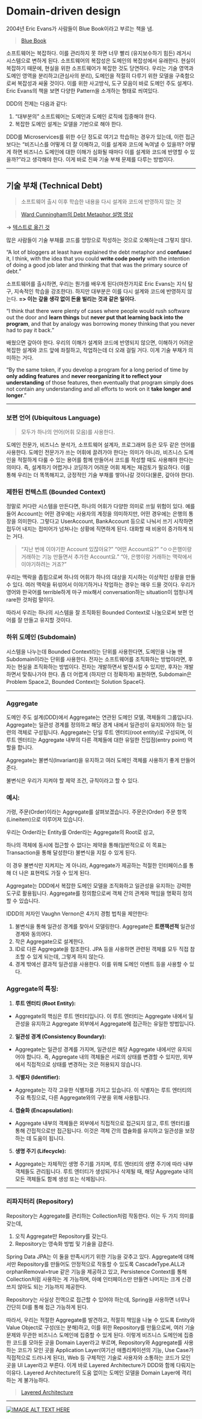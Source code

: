 # Domain-driven design

2004년 Eric Evans가 사람들이 Blue Book이라고 부르는 책을 냄.

> [Blue Book](https://www.domainlanguage.com/ddd/blue-book/)
>
소프트웨어는 복잡하다. 이를 관리하지 못 하면 너무 빨리 (유지보수하기 힘든) 레거시 시스템으로 변하게 된다. 소프트웨어의 복잡성은 도메인의 복잡성에서 유래한다. 현실이 복잡하기 때문에, 현실을 위한 소프트웨어가
복잡한 것도 당연하다. 우리는 기술 영역과 도메인 영역을 분리하고(관심사의 분리), 도메인을 적절히 다루기 위한 모델을 구축함으로써 복잡성과 싸울 것이다. 이를 위한 사고방식, 도구 모음이 바로 도메인 주도 설계다.
Eric Evans의 책을 보면 다양한 Pattern을 소개하는 형태로 씌여있다.

DDD의 전제는 다음과 같다:

1. “대부분의” 소프트웨어는 도메인과 도메인 로직에 집중해야 한다.
2. 복잡한 도메인 설계는 모델을 기반으로 해야 한다.

DDD를 Microservices를 위한 수단 정도로 여기고 학습하는 경우가 있는데, 이런 접근보다는 “비즈니스를 어떻게 더 잘 이해하고, 이를 설계와 코드에 녹여낼 수 있을까? 어떻게 하면 비즈니스 도메인에 대한
이해가 심화될 때마다 이를 설계와 코드에 반영할 수 있을까?”라고 생각해야 한다. 이게 바로 진짜 기술 부채 문제를 다루는 방법이다.

---

## 기술 부채 (Technical Debt)

> 소프트웨어 출시 이후 학습한 내용을 다시 설계와 코드에 반영하지 않는 것
>

> [Ward Cunningham의 Debt Metaphor 설명 영상](https://www.youtube.com/watch?v=pqeJFYwnkjE)
>

→ [텍스트로 옮긴 것](http://wiki.c2.com/?WardExplainsDebtMetaphor)

많은 사람들이 기술 부채를 코드를 엉망으로 작성하는 것으로 오해하는데 그렇지 않다.

“A lot of bloggers at least have explained the debt metaphor and **confuse**d it, I think, with the idea that you could
**write code poorly** with the intention of doing a good job later and thinking that that was the primary source of
debt.”

소프트웨어를 출시하면, 우리는 뭔가를 배우게 된다(마찬가지로 Eric Evans는 지식 탐구, 지속적인 학습을 강조한다). 하지만 대부분은 이를 다시 설계와 코드에 반영하지 않는다. **=> 이는 갚을 생각 없이
돈을 빌리는 것과 같은 일이다.**

“I think that there were plenty of cases where people would rush software out the door and **learn things** but **never
put that learning back into the program**, and that by analogy was borrowing money thinking that you never had to pay it
back.”

배웠으면 갚아야 한다. 우리의 이해가 설계와 코드에 반영되지 않으면, 이해하기 어려운 복잡한 설계와 코드 앞에 좌절하고, 작업하는데 더 오래 걸릴 거다. 이게 기술 부채가 의미하는 거다.

“By the same token, if you develop a program for a long period of time by **only adding features** and **never
reorganizing it to reflect your understanding** of those features, then eventually that program simply does not contain
any understanding and all efforts to work on it **take longer and longer**.”

---

### 보편 언어 (Ubiquitous Language)

> 모두가 하나의 언어(어휘 모음)를 사용한다.
>
도메인 전문가, 비즈니스 분석가, 소프트웨어 설계자, 프로그래머 등은 모두 같은 언어를 사용한다. 도메인 전문가가 쓰는 어휘에 끌려가야 한다는 의미가 아니라, 비즈니스 도메인을 적절하게 다룰 수 있는 용어를 함께
만들어서 코드를 작성할 때도 사용해야 한다는 의미다. 즉, 설계하기 어렵거나 코딩하기 어려운 어휘 체계는 재검토가 필요하다. 이를 통해 우리는 더 똑똑해지고, 긍정적인 기술 부채를 쌓아나갈 것이다(물론, 갚아야
한다).

### 제한된 컨텍스트 (Bounded Context)

정말로 커다란 시스템을 만든다면, 하나의 어휘가 다양한 의미로 쓰일 위험이 있다. 예를 들어 Account는 어떤 경우에는 사용자의 계정을 의미하지만, 어떤 경우에는 은행의 통장을 의미한다. 그렇다고
UserAccount, BankAccount 등으로 나눠서 쓰기 시작하면 접두어 내지는 접미어가 넘쳐나는 상황에 직면하게 된다. 대화할 때 비용이 증가하게 되는 거다.

> “지난 번에 이야기한 Account 있잖아요?”
> “어떤 Account요?”
> “ㅇㅇ은행이랑 거래하는 기능 만들면서 추가한 Account요.”
> “아, 은행이랑 거래하는 맥락에서 이야기하려는 거죠?”
>

우리는 맥락을 좁힘으로써 하나의 어휘가 하나의 대상을 지시하는 이상적인 상황을 만들 수 있다. 여러 맥락을 뒤섞어서 이야기하거나 작업하는 경우는 매우 드믈 것이다. 우리가 영어와 한국어를 terrible하게 마구
mix해서 conversation하는 situation이 엄청나게 rare한 것처럼 말이다.

따라서 우리는 하나의 시스템을 잘 조직화된 Bounded Context로 나눔으로써 보편 언어를 잘 만들고 유지할 것이다.

### 하위 도메인 (Subdomain)

시스템을 나누는데 Bounded Context라는 단위를 사용한다면, 도메인을 나눌 땐 Subdomain이라는 단위를 사용한다. 전자는 소프트웨어를 조직화하는 방법이라면, 후자는 현실을 조직화하는 방법이다. 전자는
개발하면서 발전시킬 수 있지만, 후자는 개발하면서 맞춰나가야 한다. 좀 더 어렵게 (하지만 더 정확하게) 표현하면, Subdomain은 Problem Space고, Bounded Context는 Solution
Space다.

---

### Aggregate

도메인 주도 설계(DDD)에서 Aggregate는 연관된 도메인 모델, 객체들의 그룹입니다. Aggregate는 일관성 경계를 정의하고 해당 경계 내에서 일관성이 유지되어야 하는 일련의 객체로 구성됩니다.
Aggregate는 단일
루트 엔터티(root entity)로 구성되며, 이 루트 엔터티는 Aggregate 내부의 다른 객체들에 대한 유일한 진입점(entry point) 역할을 합니다.

Aggregate는 불변식(Invariant)을 유지하고 여러 도메인 객체를 사용하기 좋게 만들어 준다.

불변식은 우리가 지켜야 할 제약 조건, 규칙이라고 할 수 있다.

### 예시:

가령, 주문(Order)이라는 Aggregate를 살펴보겠습니다. 주문은(Order) 주문 항목(Lineitem)으로 이루어져 있습니다.

우리는 Order라는 Entity를 Order라는 Aggregate의 Root로 삼고,

하나의 객체에 동시에 접근할 수 없다는 제약을 통해(일반적으로 이 목표는 Transaction을 통해 달성한다) 불변식을 지킬 수 있게 된다.

이 경우 불변식만 지켜지는 게 아니라, Aggregate가 제공하는 적절한 인터페이스를 통해 더 나은 표현력도 가질 수 있게 된다.

Aggregate는 DDD에서 복잡한 도메인 모델을 조직화하고 일관성을 유지하는 강력한 도구로 활용됩니다. Aggregate를 정의함으로써 객체 간의 관계와 책임을 명확히 정의할 수 있습니다.

IDDD의 저자인 Vaughn Vernon은 4가지 경험 법칙을 제안한다:

1. 불변식을 통해 일관성 경계를 찾아서 모델링한다. Aggregate은 **트랜잭션적** 일관성 경계와 동의어다.
2. 작은 Aggregate으로 설계한다.
3. ID로 다른 Aggregate을 참조한다. JPA 등을 사용하면 관련된 객체를 모두 직접 참조할 수 있게 되는데, 그렇게 하지 않는다.
4. 경계 밖에선 결과적 일관성을 사용한다. 이를 위해 도메인 이벤트 등을 사용할 수 있다.

### Aggregate의 특징:

1. **루트 엔터티 (Root Entity):**

- Aggregate의 핵심은 루트 엔터티입니다. 이 루트 엔터티는 Aggregate 내에서 일관성을 유지하고 Aggregate 외부에서 Aggregate에 접근하는 유일한 방법입니다.

2. **일관성 경계 (Consistency Boundary):**

- Aggregate는 일관성 경계를 가지며, 일관성은 해당 Aggregate 내에서만 유지되어야 합니다. 즉, Aggregate 내의 객체들은 서로의 상태를 변경할 수 있지만, 외부에서 직접적으로 상태를 변경하는
  것은 허용되지 않습니다.

3. **식별자 (Identifier):**

- Aggregate는 각각 고유한 식별자를 가지고 있습니다. 이 식별자는 루트 엔터티의 주요 특징으로, 다른 Aggregate와의 구분을 위해 사용됩니다.

4. **캡슐화 (Encapsulation):**

- Aggregate 내부의 객체들은 외부에서 직접적으로 접근되지 않고, 루트 엔터티를 통해 간접적으로만 접근됩니다. 이것은 객체 간의 캡슐화를 유지하고 일관성을 보장하는 데 도움이 됩니다.

5. **생명 주기 (Lifecycle):**

- Aggregate는 자체적인 생명 주기를 가지며, 루트 엔터티의 생명 주기에 따라 내부 객체들도 관리됩니다. 루트 엔터티가 생성되거나 삭제될 때, 해당 Aggregate 내의 모든 객체들도 함께 생성 또는
  삭제됩니다.

---

### 리파지터리 (Repository)

Repository는 Aggregate를 관리하는 Collection처럼 작동한다. 이는 두 가지 의미를 갖는데,

1. 오직 Aggregate만 Repository를 갖는다.
2. Repository는 영속화 방법 및 기술을 감춘다.

Spring Data JPA는 이 둘을 만족시키기 위한 기능을 갖추고 있다. Aggregate에 대해서만 Repository를 만들어도 안정적으로 작동할 수 있도록 CascadeType.ALL과
orphanRemoval=true 같은 기능을 제공하고 있고, Persistence Context를 통해 Collection처럼 사용하는 게 가능하며, 아예 인터페이스만 만들면 나머지는 크게 신경 쓰지 않아도 되는
기능까지 제공한다.

Repository는 사실상 전역으로 접근할 수 있어야 하는데, Spring을 사용하면 너무나 간단히 DI를 통해 접근 가능하게 된다.

따라서, 우리는 적절한 Aggregate를 발견하고, 적절히 책임을 나눌 수 있도록 Entity와 Value Object로 구성(또는 분해)하고, 이를 위한 Repository를 만듦으로써, 여러 기술 문제와 무관한
비즈니스 도메인에 집중할 수 있게 된다. 이렇게 비즈니스 도메인에 집중한 코드를 모아둔 곳을 Domain Layer라고 부르며, Repository와 Aggregate를 사용하는 코드가 모인 곳을
Application Layer(여기선 애플리케이션의 기능, Use Case가 직접적으로 드러나게 된다), Web 등 구체적인 기술로 사용자와 소통하는 코드가 모인 곳을 UI Layer라고 부른다. 이게 바로
Layered Architecture가 DDD와 함께 다뤄지는 이유다. Layered Architecture의 도움 없이는 도메인 모델을 Domain Layer에 격리하는 게 불가능하다.

> [Layered Architecture](layeredArchitecture.md)
>


---
[![IMAGE ALT TEXT HERE](https://img.youtube.com/vi/4QHvTeeTsj0/0.jpg)](https://youtu.be/4QHvTeeTsj0?si=u_UMRCb_PAcR-qsx&t=431)

